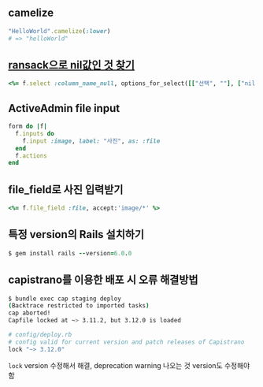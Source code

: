 ## camelize
```ruby
"HelloWorld".camelize(:lower)
# => "helloWorld"
```

## [ransack으로 nil값인 것 찾기](https://github.com/activerecord-hackery/ransack/wiki/Basic-Searching#null)
```ruby
<%= f.select :column_name_null, options_for_select([["선택", ""], ["nil 아닌 것", "0"], ["nil인 것", "1"],], selected: "#{params.dig('q', :column_name_null).presence || ''}"), class: "ui selection dropdown" %>
```

## ActiveAdmin file input
```ruby
form do |f|
  f.inputs do
    f.input :image, label: "사진", as: :file
  end
  f.actions
end
```

## file_field로 사진 입력받기
```ruby
<%= f.file_field :file, accept:'image/*' %>
```

## 특정 version의 Rails 설치하기
```ruby
$ gem install rails --version=6.0.0
```

## capistrano를 이용한 배포 시 오류 해결방법
```bash
$ bundle exec cap staging deploy
(Backtrace restricted to imported tasks)
cap aborted!
Capfile locked at ~> 3.11.2, but 3.12.0 is loaded
```
```ruby
# config/deploy.rb
# config valid for current version and patch releases of Capistrano
lock "~> 3.12.0"
```
`lock` version 수정해서 해결, deprecation warning 나오는 것 version도 수정해야 함  
